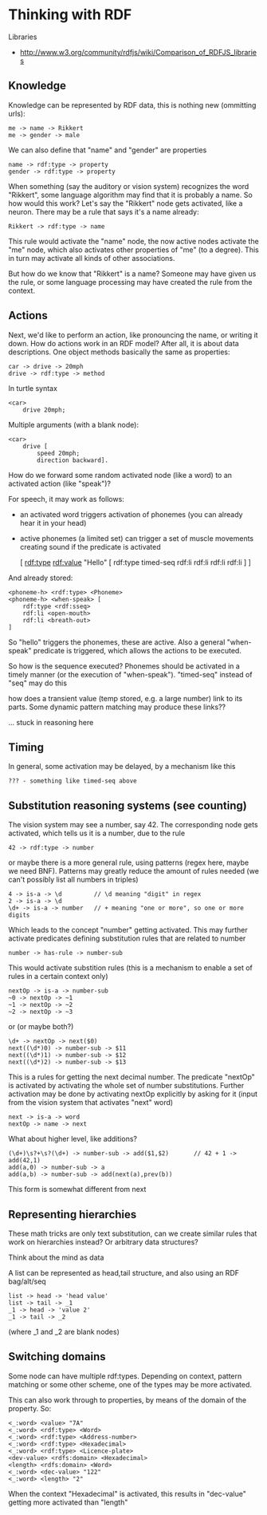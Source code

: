 Thinking with RDF
===========

Libraries

- http://www.w3.org/community/rdfjs/wiki/Comparison_of_RDFJS_libraries

Knowledge
--------

Knowledge can be represented by RDF data, this is nothing new (ommitting urls):

    me -> name -> Rikkert
    me -> gender -> male

We can also define that "name" and "gender" are properties

    name -> rdf:type -> property
    gender -> rdf:type -> property

When something (say the auditory or vision system) recognizes the word "Rikkert", some language algorithm may find that it is probably a name. So how would this work? Let's say the "Rikkert" node gets activated, like a neuron. There may be a rule that says it's a name already:

    Rikkert -> rdf:type -> name

This rule would activate the "name" node, the now active nodes activate the "me" node, which also activates other properties of "me" (to a degree). This in turn may activate all kinds of other associations.

But how do we know that "Rikkert" is a name? Someone may have given us the rule, or some language processing may have created the rule from the context.

Actions
--------

Next, we'd like to perform an action, like pronouncing the name, or writing it down. How do actions work in an RDF model? After all, it is about data descriptions. One object methods basically the same as properties:

    car -> drive -> 20mph
    drive -> rdf:type -> method

In turtle syntax

    <car>
        drive 20mph;

Multiple arguments (with a blank node):

    <car>
        drive [
            speed 20mph;
            direction backward].

How do we forward some random activated node (like a word) to an activated action (like "speak")?

For speech, it may work as follows:

- an activated word triggers activation of phonemes (you can already hear it in your head)
- active phonemes (a limited set) can trigger a set of muscle movements creating sound if the predicate is activated

    [
        <rdf:type> <Word>
        <rdf:value> "Hello"
        <phonemes> [
            rdf:type timed-seq
            rdf:li <phoneme-h>
            rdf:li <phoneme-e>
            rdf:li <phoneme-l>
            rdf:li <phoneme-o>
        ]
    ]

And already stored:

    <phoneme-h> <rdf:type> <Phoneme>
    <phoneme-h> <when-speak> [
        rdf:type <rdf:sseq>
        rdf:li <open-mouth>
        rdf:li <breath-out>
    ]

So "hello" triggers the phonemes, these are active. Also a general "when-speak" predicate is triggered, which allows the actions to be executed.

So how is the sequence executed? Phonemes should be activated in a timely manner (or the execution of "when-speak"). "timed-seq" instead of "seq" may do this

how does a transient value (temp stored, e.g. a large number) link to  its parts. Some dynamic pattern matching may produce these links??

... stuck in reasoning here

Timing
----------

In general, some activation may be delayed, by a mechanism like this

    ??? - something like timed-seq above

Substitution reasoning systems (see counting)
-----------------

The vision system may see a number, say 42. The corresponding node gets activated, which tells us it is a number, due to the rule

    42 -> rdf:type -> number

or maybe there is a more general rule, using patterns (regex here, maybe we need BNF). Patterns may greatly reduce the amount of rules needed (we can't possibly list all numbers in triples)

    4 -> is-a -> \d         // \d meaning "digit" in regex
    2 -> is-a -> \d
    \d+ -> is-a -> number   // + meaning "one or more", so one or more digits

Which leads to the concept "number" getting activated. This may further activate predicates defining substitution rules that are related to number

    number -> has-rule -> number-sub

This would activate substition rules (this is a mechanism to enable a set of rules in a certain context only)

    nextOp -> is-a -> number-sub
    ~0 -> nextOp -> ~1
    ~1 -> nextOp -> ~2
    ~2 -> nextOp -> ~3

or (or maybe both?)

    \d+ -> nextOp -> next($0)
    next((\d*)0) -> number-sub -> $11
    next((\d*)1) -> number-sub -> $12
    next((\d*)2) -> number-sub -> $13

This is a rules for getting the next decimal number. The predicate "nextOp" is activated by activating the whole set of number substitutions. Further activation may be done by activating nextOp explicitly by asking for it (input from the vision system that activates "next" word)

    next -> is-a -> word
    nextOp -> name -> next

What about higher level, like additions?

    (\d+)\s?+\s?(\d+) -> number-sub -> add($1,$2)       // 42 + 1 -> add(42,1)
    add(a,0) -> number-sub -> a
    add(a,b) -> number-sub -> add(next(a),prev(b))

This form is somewhat different from next

Representing hierarchies
------------

These math tricks are only text substitution, can we create similar rules that work on hierarchies instead? Or arbitrary data structures?

Think about the mind as data

A list can be represented as head,tail structure, and also using an RDF bag/alt/seq

    list -> head -> 'head value'
    list -> tail -> _1
    _1 -> head -> 'value 2'
    _1 -> tail -> _2

(where _1 and _2 are blank nodes)

Switching domains
-------------

Some node can have multiple rdf:types. Depending on context, pattern matching or some other scheme, one of the types may be more activated.

This can also work through to properties, by means of the domain of the property. So:

    <_:word> <value> "7A"
    <_:word> <rdf:type> <Word>
    <_:word> <rdf:type> <Address-number>
    <_:word> <rdf:type> <Hexadecimal>
    <_:word> <rdf:type> <Licence-plate>
    <dev-value> <rdfs:domain> <Hexadecimal>
    <length> <rdfs:domain> <Word>
    <_:word> <dec-value> "122"
    <_:word> <length> "2"

When the context "Hexadecimal" is activated, this results in "dec-value" getting more activated than "length"
